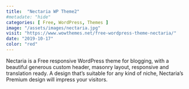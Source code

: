 ```yaml
---
title:  "Nectaria WP Theme2"
#metadate: "hide"
categories: [ Free, WordPress, Themes ]
image: "/assets/images/nectaria.jpg"
visit: "https://www.wowthemes.net/free-wordpress-theme-nectaria/"
date: "2019-10-17"
color: "red"
---
```

Nectaria is a Free responsive WordPress theme for blogging, with a beautiful generous custom header, masonry layout, responsive and translation ready. A design that’s suitable for any kind of niche, Nectaria’s Premium design will impress your visitors.
